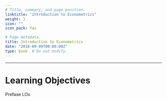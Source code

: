 ```yaml
---
# Title, summary, and page position.
linktitle: "Introduction to Econometrics"
weight: 1
icon: ""
icon_pack: fas

# Page metadata.
title: Introduction to Econometrics
date: "2018-09-09T00:00:00Z"
type: book  # Do not modify.
---
```


---

# Learning Objectives


Prefase
LOs